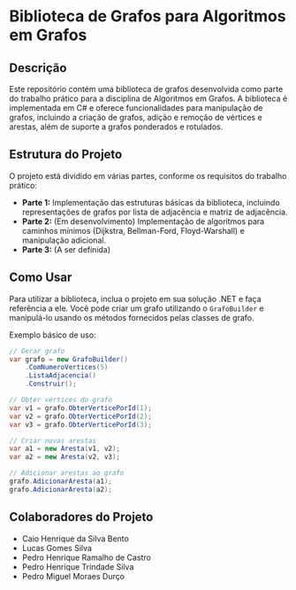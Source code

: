 # Biblioteca de Grafos para Algoritmos em Grafos

## Descrição
Este repositório contém uma biblioteca de grafos desenvolvida como parte do trabalho prático para a disciplina de Algoritmos em Grafos. A biblioteca é implementada em C# e oferece funcionalidades para manipulação de grafos, incluindo a criação de grafos, adição e remoção de vértices e arestas, além de suporte a grafos ponderados e rotulados.

## Estrutura do Projeto
O projeto está dividido em várias partes, conforme os requisitos do trabalho prático:

- **Parte 1:** Implementação das estruturas básicas da biblioteca, incluindo representações de grafos por lista de adjacência e matriz de adjacência.
- **Parte 2:** (Em desenvolvimento) Implementação de algoritmos para caminhos mínimos (Dijkstra, Bellman-Ford, Floyd-Warshall) e manipulação adicional.
- **Parte 3:** (A ser definida)

## Como Usar
Para utilizar a biblioteca, inclua o projeto em sua solução .NET e faça referência a ele. Você pode criar um grafo utilizando o `GrafoBuilder` e manipulá-lo usando os métodos fornecidos pelas classes de grafo.

Exemplo básico de uso:

```csharp
// Gerar grafo
var grafo = new GrafoBuilder()
    .ComNumeroVertices(5)
    .ListaAdjacencia()
    .Construir();

// Obter vértices do grafo
var v1 = grafo.ObterVerticePorId(1);
var v2 = grafo.ObterVerticePorId(2);
var v3 = grafo.ObterVerticePorId(3);

// Criar novas arestas
var a1 = new Aresta(v1, v2);
var a2 = new Aresta(v2, v3);

// Adicionar arestas ao grafo
grafo.AdicionarAresta(a1);
grafo.AdicionarAresta(a2);
```

## Colaboradores do Projeto
- Caio Henrique da Silva Bento
- Lucas Gomes Silva
- Pedro Henrique Ramalho de Castro
- Pedro Henrique Trindade Silva
- Pedro Miguel Moraes Durço


